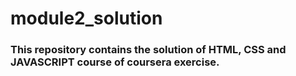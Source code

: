 # module2_solution


### This repository contains the solution of HTML, CSS and JAVASCRIPT course of coursera exercise.
